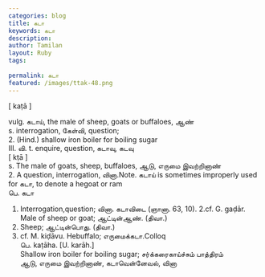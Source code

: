 ```yaml
---
categories: blog
title: கடா
keywords: கடா
description: 
author: Tamilan
layout: Ruby
tags: 
 
permalink: கடா
featured: /images/ttak-48.png
---
```

  
[ kaṭā ]  
  
vulg. கடாய், the male of sheep, goats or buffaloes, ஆண்  
s. interrogation, கேள்வி, question;  
2. (Hind.) shallow iron boiler for boiling sugar  
III. வி. t. enquire, question, கடாவு, கடவு  
[ kṭā ]  
s. The male of goats, sheep, buffaloes, ஆடு, எருமை இவற்றினாண்  
2. A question, interrogation, வினா.Note. கடாய் is sometimes improperly used for கடா, to denote a hegoat or ram  
பெ. கடா  
1. Interrogation,question; வினா. கடாவிடை (ஞானா. 63, 10). 2.cf. G. gaḍār. Male of sheep or goat; ஆட்டின்ஆண். (திவா.)  
3. Sheep; ஆட்டின்பொது. (திவா.)  
4. cf. M. kiḍāvu. Hebuffalo; எருமைக்கடா.Colloq  
பெ. kaṭāha. [U. karāh.]  
Shallow iron boiler for boiling sugar; சர்க்கரைகாய்ச்சும் பாத்திரம்  
ஆடு, எருமை இவற்றினாண், கடாவென்னேவல், வினா